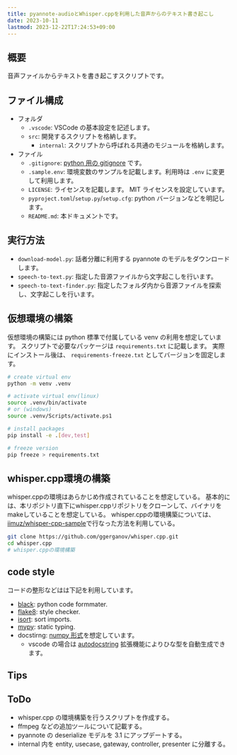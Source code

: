 ```yaml
---
title: pyannote-audioとWhisper.cppを利用した音声からのテキスト書き起こし
date: 2023-10-11
lastmod: 2023-12-22T17:24:53+09:00
---
```


## 概要

音声ファイルからテキストを書き起こすスクリプトです。

## ファイル構成

- フォルダ
  - `.vscode`: VSCode の基本設定を記述します。
  - `src`: 開発するスクリプトを格納します。
    - `internal`: スクリプトから呼ばれる共通のモジュールを格納します。
- ファイル
  - `.gitignore`: [python 用の gitignore](https://github.com/github/gitignore/blob/main/Python.gitignore) です。
  - `.sample.env`: 環境変数のサンプルを記載します。利用時は `.env` に変更して利用します。
  - `LICENSE`: ライセンスを記載します。 MIT ライセンスを設定しています。
  - `pyproject.toml`/`setup.py`/`setup.cfg`: python バージョンなどを明記します。
  - `README.md`: 本ドキュメントです。

## 実行方法

- `download-model.py`: 話者分離に利用する pyannote のモデルをダウンロードします。
- `speech-to-text.py`: 指定した音源ファイルから文字起こしを行います。
- `speech-to-text-finder.py`: 指定したフォルダ内から音源ファイルを探索し、文字起こしを行います。

## 仮想環境の構築

仮想環境の構築には python 標準で付属している venv の利用を想定しています。
スクリプトで必要なパッケージは `requirements.txt` に記載します。
実際にインストール後は、 `requirements-freeze.txt` としてバージョンを固定します。

```sh
# create virtual env
python -m venv .venv

# activate virtual env(linux)
source .venv/bin/activate
# or (windows)
source .venv/Scripts/activate.ps1

# install packages
pip install -e .[dev,test]

# freeze version
pip freeze > requirements.txt
```

## whisper.cpp環境の構築

whisper.cppの環境はあらかじめ作成されていることを想定している。
基本的には、本リポジトリ直下にwhisper.cppリポジトリをクローンして、バイナリをmakeしていることを想定している。
whisper.cppの環境構築については、[iimuz/whisper-cpp-sample](https://github.com/iimuz/whisper-cpp-sample)で行なった方法を利用している。

```sh
git clone https://github.com/ggerganov/whisper.cpp.git
cd whisper.cpp
# whisper.cppの環境構築
```

## code style

コードの整形などはは下記を利用しています。

- [black](https://github.com/psf/black): python code formmater.
- [flake8](https://github.com/PyCQA/flake8): style checker.
- [isort](https://github.com/PyCQA/isort): sort imports.
- [mypy](https://github.com/python/mypy): static typing.
- docstirng: [numpy 形式](https://numpydoc.readthedocs.io/en/latest/format.html)を想定しています。
  - vscode の場合は [autodocstring](https://marketplace.visualstudio.com/items?itemName=njpwerner.autodocstring) 拡張機能によりひな型を自動生成できます。

## Tips

## ToDo

- whisper.cpp の環境構築を行うスクリプトを作成する。
- ffmpeg などの追加ツールについて記載する。
- pyannote の deserialize モデルを 3.1 にアップデートする。
- internal 内を entity, usecase, gateway, controller, presenter に分離する。
